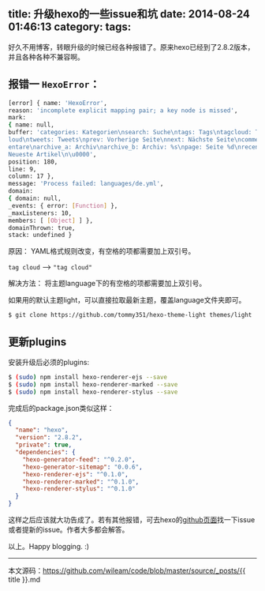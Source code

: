 title: 升级hexo的一些issue和坑
date: 2014-08-24 01:46:13
category:
tags:
---

好久不用博客，转眼升级的时候已经各种报错了。原来hexo已经到了2.8.2版本，并且各种各种不兼容啊。


## 报错一 `HexoError`：

```sh
[error] { name: 'HexoError',
reason: 'incomplete explicit mapping pair; a key node is missed',
mark:
{ name: null,
buffer: 'categories: Kategorien\nsearch: Suche\ntags: Tags\ntagcloud: Tag-C
loud\ntweets: Tweets\nprev: Vorherige Seite\nnext: Nächste Seite\ncomment: Komm
entare\narchive_a: Archiv\narchive_b: Archiv: %s\npage: Seite %d\nrecent_posts:
Neueste Artikel\n\u0000',
position: 180,
line: 9,
column: 17 },
message: 'Process failed: languages/de.yml',
domain:
{ domain: null,
_events: { error: [Function] },
_maxListeners: 10,
members: [ [Object] ] },
domainThrown: true,
stack: undefined }
```

原因：
YAML格式规则改变，有空格的项都需要加上双引号。

`tag cloud` --> `"tag cloud"`

解决方法：
将主题language下的有空格的项都需要加上双引号。

如果用的默认主题light，可以直接拉取最新主题，覆盖language文件夹即可。

```sh
$ git clone https://github.com/tommy351/hexo-theme-light themes/light
```

## 更新plugins

安装升级后必须的plugins:

```sh
$ (sudo) npm install hexo-renderer-ejs --save
$ (sudo) npm install hexo-renderer-marked --save
$ (sudo) npm install hexo-renderer-stylus --save
```

完成后的package.json类似这样：

```json
{
  "name": "hexo",
  "version": "2.8.2",
  "private": true,
  "dependencies": {
    "hexo-generator-feed": "^0.2.0",
    "hexo-generator-sitemap": "0.0.6",
    "hexo-renderer-ejs": "^0.1.0",
    "hexo-renderer-marked": "^0.1.0",
    "hexo-renderer-stylus": "^0.1.0"
  }
}
```

这样之后应该就大功告成了。若有其他报错，可去hexo的[github页面](https://github.com/hexojs/hexo)找一下issue或者提新的issue。作者大多都会解答。

以上。Happy blogging. :)


----
本文源码：https://github.com/wileam/code/blob/master/source/_posts/{{ title }}.md